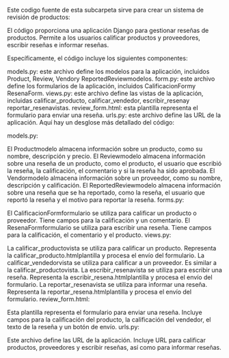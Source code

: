 
Este codigo fuente de esta subcarpeta sirve  para  crear un sistema de revisión de productos:

El código proporciona una aplicación Django para gestionar reseñas de productos. Permite a los usuarios calificar productos y proveedores, escribir reseñas e informar reseñas.

Específicamente, el código incluye los siguientes componentes:

models.py: este archivo define los modelos para la aplicación, incluidos Product, Review, Vendory ReportedReviewmodelos.
form.py: este archivo define los formularios de la aplicación, incluidos CalificacionFormy ResenaForm.
views.py: este archivo define las vistas de la aplicación, incluidas calificar_producto, calificar_vendedor, escribir_resenay reportar_resenavistas.
review_form.html: esta plantilla representa el formulario para enviar una reseña.
urls.py: este archivo define las URL de la aplicación.
Aquí hay un desglose más detallado del código:

models.py:

El Productmodelo almacena información sobre un producto, como su nombre, descripción y precio.
El Reviewmodelo almacena información sobre una reseña de un producto, como el producto, el usuario que escribió la reseña, la calificación, el comentario y si la reseña ha sido aprobada.
El Vendormodelo almacena información sobre un proveedor, como su nombre, descripción y calificación.
El ReportedReviewmodelo almacena información sobre una reseña que se ha reportado, como la reseña, el usuario que reportó la reseña y el motivo para reportar la reseña.
forms.py:

El CalificacionFormformulario se utiliza para calificar un producto o proveedor. Tiene campos para la calificación y un comentario.
El ResenaFormformulario se utiliza para escribir una reseña. Tiene campos para la calificación, el comentario y el producto.
views.py:

La calificar_productovista se utiliza para calificar un producto. Representa la calificar_producto.htmlplantilla y procesa el envío del formulario.
La calificar_vendedorvista se utiliza para calificar a un proveedor. Es similar a la calificar_productovista.
La escribir_resenavista se utiliza para escribir una reseña. Representa la escribir_resena.htmlplantilla y procesa el envío del formulario.
La reportar_resenavista se utiliza para informar una reseña. Representa la reportar_resena.htmlplantilla y procesa el envío del formulario.
review_form.html:

Esta plantilla representa el formulario para enviar una reseña. Incluye campos para la calificación del producto, la calificación del vendedor, el texto de la reseña y un botón de envío.
urls.py:

Este archivo define las URL de la aplicación. Incluye URL para calificar productos, proveedores y escribir reseñas, así como para informar reseñas.